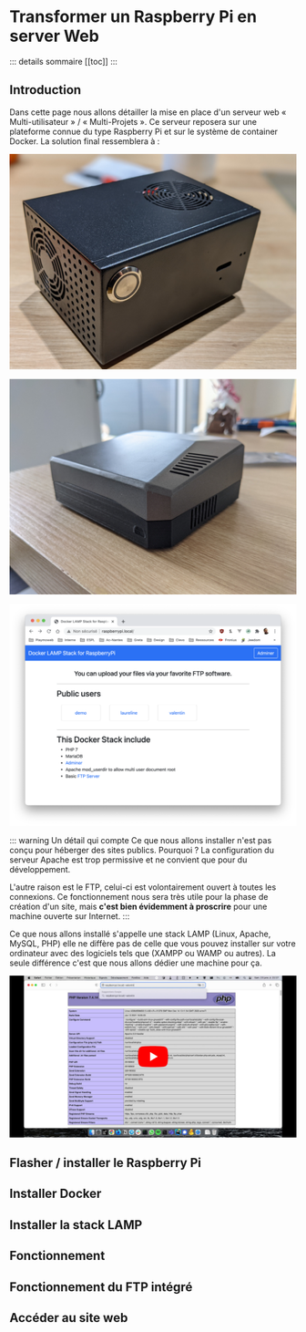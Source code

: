 # Transformer un Raspberry Pi en server Web

::: details sommaire
[[toc]]
:::

## Introduction

Dans cette page nous allons détailler la mise en place d'un serveur web « Multi-utilisateur » / « Multi-Projets ». Ce serveur reposera sur une plateforme connue du type Raspberry Pi et sur le système de container Docker. La solution final ressemblera à :

![Version 1](./res/version1.jpg)

![Version 2](./res/version2.jpg)

![Dashboard](https://github.com/c4software/rpi-docker-lamp-stack/blob/main/home.png?raw=true)

::: warning Un détail qui compte
Ce que nous allons installer n'est pas conçu pour héberger des sites publics. Pourquoi ? La configuration du serveur Apache est trop permissive et ne convient que pour du développement.

L'autre raison est le FTP, celui-ci est volontairement ouvert à toutes les connexions. Ce fonctionnement nous sera très utile pour la phase de création d'un site, mais **c'est bien évidemment à proscrire** pour une machine ouverte sur Internet.
:::

Ce que nous allons installé s'appelle une stack LAMP (Linux, Apache, MySQL, PHP) elle ne diffère pas de celle que vous pouvez installer sur votre ordinateur avec des logiciels tels que (XAMPP ou WAMP ou autres). La seule différence c'est que nous allons dédier une machine pour ça.

[![Vidéo](https://github.com/c4software/rpi-docker-lamp-stack/blob/main/preview.jpg?raw=true)](https://www.youtube.com/watch?v=y7HzFidjKjs)

## Flasher / installer le Raspberry Pi

## Installer Docker

## Installer la stack LAMP

## Fonctionnement

## Fonctionnement du FTP intégré

## Accéder au site web
